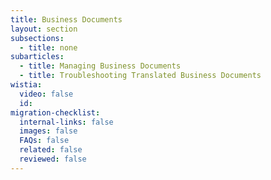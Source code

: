 ```yaml
---
title: Business Documents
layout: section
subsections:
  - title: none
subarticles:
  - title: Managing Business Documents
  - title: Troubleshooting Translated Business Documents
wistia:
  video: false
  id:
migration-checklist:
  internal-links: false
  images: false
  FAQs: false
  related: false
  reviewed: false
---
```



